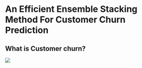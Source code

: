 # An Efficient Ensemble Stacking Method For Customer Churn Prediction
## What is Customer churn?
![](https://www.bing.com/images/searchview=detailV2&ccid=6pDBDf1U&id=25C62F5542E3D1FEE1DC0F0B5BE452FF8A00F9D3&thid=OIP.6pDBDf1Uj9WGVAHhhPkJRgHaEc&mediaurl=https%3a%2f%2fhacheemaster.github.io%2fassets%2fimages%2fchurn.jpeg&exph=450&expw=750&q=churn+prediction&simid=608053428334580524&FORM=IRPRST&ck=FBD5BFA42AB82B16FC2B81E5AFF24688&selectedIndex=361&ajaxhist=0&ajaxserp=0)

